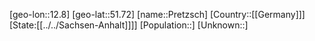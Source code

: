 ﻿---
location: [51.72,12.8]
type: City
tags:
- geo/City


SpocWebEntityId: 33519
isDeleted: false
confidential: public

---
[geo-lon::12.8]
[geo-lat::51.72]
[name::Pretzsch]
[Country::[[Germany]]]
[State:[[../../Sachsen-Anhalt]]]]
[Population::]
[Unknown::]

